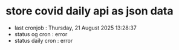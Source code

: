 # store covid daily api as json data

- last cronjob : Thursday, 21 August 2025 13:28:37
- status og cron : error
- status daily cron : error
      
      